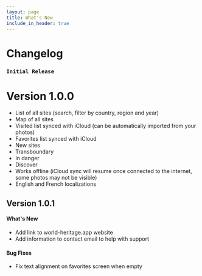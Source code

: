 ```yaml
---
layout: page
title: What's New
include_in_header: true
---
```


# Changelog

### `Initial Release`
# **Version 1.0.0**
- List of all sites (search, filter by country, region and year)
- Map of all sites
- Visited list synced with iCloud (can be automatically imported from your photos)
- Favorites list synced with iCloud
- New sites
- Transboundary
- In danger
- Discover
- Works offline (iCloud sync will resume once connected to the internet, some photos may not be visible)
- English and French localizations

## **Version 1.0.1**

#### What's New
- Add link to world-heritage.app website
- Add information to contact email to help with support

#### Bug Fixes
- Fix text alignment on favorites screen when empty
